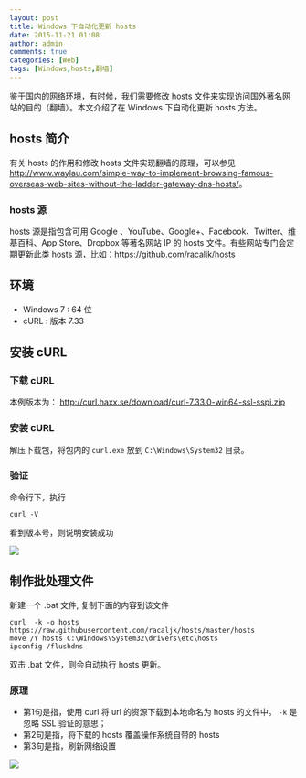 ```yaml
---
layout: post
title: Windows 下自动化更新 hosts
date: 2015-11-21 01:08
author: admin
comments: true
categories: [Web]
tags: [Windows,hosts,翻墙]
---
```


鉴于国内的网络环境，有时候，我们需要修改 hosts 文件来实现访问国外著名网站的目的（翻墙）。本文介绍了在 Windows 下自动化更新 hosts 方法。

<!-- more -->

## hosts 简介 

有关 hosts 的作用和修改 hosts 文件实现翻墙的原理，可以参见<http://www.waylau.com/simple-way-to-implement-browsing-famous-overseas-web-sites-without-the-ladder-gateway-dns-hosts/>。

### hosts 源

hosts 源是指包含可用 Google 、YouTube、Google+、Facebook、Twitter、维基百科、App Store、Dropbox 等著名网站 IP 的 hosts 文件。有些网站专门会定期更新此类 hosts 源，比如：<https://github.com/racaljk/hosts>

## 环境

* Windows 7 : 64 位
* cURL :  版本 7.33 

## 安装 cURL

### 下载 cURL 

本例版本为： <http://curl.haxx.se/download/curl-7.33.0-win64-ssl-sspi.zip>

### 安装 cURL

解压下载包，将包内的 `curl.exe` 放到 `C:\Windows\System32` 目录。

### 验证

命令行下，执行 

```
curl -V
```

看到版本号，则说明安装成功

![](http://99btgc01.info/uploads/2015/11/hosts1.jpg)

## 制作批处理文件

新建一个 .bat 文件, 复制下面的内容到该文件

```
curl  -k -o hosts  https://raw.githubusercontent.com/racaljk/hosts/master/hosts
move /Y hosts C:\Windows\System32\drivers\etc\hosts 
ipconfig /flushdns
```

双击 .bat 文件，则会自动执行 hosts 更新。

### 原理

* 第1句是指，使用 curl 将 url 的资源下载到本地命名为 hosts 的文件中。 `-k` 是忽略 SSL 验证的意思；
* 第2句是指，将下载的 hosts 覆盖操作系统自带的 hosts
* 第3句是指，刷新网络设置

![](http://99btgc01.info/uploads/2015/11/hosts.jpg)